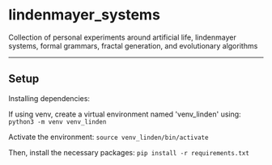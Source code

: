 # lindenmayer_systems
Collection of personal experiments around artificial life, lindenmayer systems, formal grammars, fractal generation, and evolutionary algorithms

---

## Setup

Installing dependencies:

If using venv, create a virtual environment named 'venv_linden' using:
`python3 -m venv venv_linden`

Activate the environment: 
`source venv_linden/bin/activate`

Then, install the necessary packages: 
`pip install -r requirements.txt`
